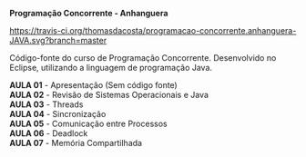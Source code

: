 **Programação Concorrente - Anhanguera**

https://travis-ci.org/thomasdacosta/programacao-concorrente.anhanguera-JAVA.svg?branch=master

Código-fonte do curso de Programação Concorrente. Desenvolvido no Eclipse, utilizando a linguagem de programação Java.

**AULA 01** - Apresentação (Sem código fonte)<br> 
**AULA 02** - Revisão de Sistemas Operacionais e Java<br>
**AULA 03** - Threads<br>
**AULA 04** - Sincronização<br>
**AULA 05** - Comunicação entre Processos<br>
**AULA 06** - Deadlock<br>
**AULA 07** - Memória Compartilhada<br>
